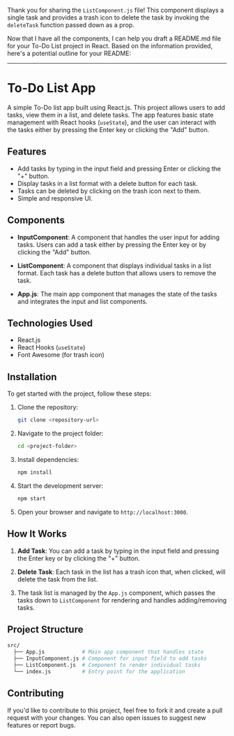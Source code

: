 Thank you for sharing the `ListComponent.js` file! This component displays a single task and provides a trash icon to delete the task by invoking the `deleteTask` function passed down as a prop.

Now that I have all the components, I can help you draft a README.md file for your To-Do List project in React. Based on the information provided, here's a potential outline for your README:

---

# To-Do List App

A simple To-Do list app built using React.js. This project allows users to add tasks, view them in a list, and delete tasks. The app features basic state management with React hooks (`useState`), and the user can interact with the tasks either by pressing the Enter key or clicking the "Add" button.

## Features

- Add tasks by typing in the input field and pressing Enter or clicking the "+" button.
- Display tasks in a list format with a delete button for each task.
- Tasks can be deleted by clicking on the trash icon next to them.
- Simple and responsive UI.

## Components

- **InputComponent**: A component that handles the user input for adding tasks. Users can add a task either by pressing the Enter key or by clicking the "Add" button.
  
- **ListComponent**: A component that displays individual tasks in a list format. Each task has a delete button that allows users to remove the task.

- **App.js**: The main app component that manages the state of the tasks and integrates the input and list components.

## Technologies Used

- React.js
- React Hooks (`useState`)
- Font Awesome (for trash icon)

## Installation

To get started with the project, follow these steps:

1. Clone the repository:

   ```bash
   git clone <repository-url>
   ```

2. Navigate to the project folder:

   ```bash
   cd <project-folder>
   ```

3. Install dependencies:

   ```bash
   npm install
   ```

4. Start the development server:

   ```bash
   npm start
   ```

5. Open your browser and navigate to `http://localhost:3000`.

## How It Works

1. **Add Task**: You can add a task by typing in the input field and pressing the Enter key or by clicking the "+" button.
   
2. **Delete Task**: Each task in the list has a trash icon that, when clicked, will delete the task from the list.

3. The task list is managed by the `App.js` component, which passes the tasks down to `ListComponent` for rendering and handles adding/removing tasks.

## Project Structure

```bash
src/
  ├── App.js            # Main app component that handles state
  ├── InputComponent.js # Component for input field to add tasks
  ├── ListComponent.js  # Component to render individual tasks
  └── index.js          # Entry point for the application
```

## Contributing

If you'd like to contribute to this project, feel free to fork it and create a pull request with your changes. You can also open issues to suggest new features or report bugs.